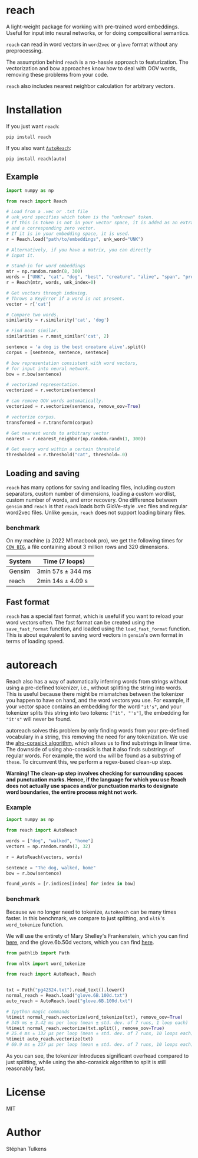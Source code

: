 # reach

A light-weight package for working with pre-trained word embeddings.
Useful for input into neural networks, or for doing compositional semantics.

`reach` can read in word vectors in `word2vec` or `glove` format without
any preprocessing.

The assumption behind `reach` is a no-hassle approach to featurization. The
vectorization and bow approaches know how to deal with OOV words, removing
these problems from your code.

`reach` also includes nearest neighbor calculation for arbitrary vectors.

# Installation

If you just want `reach`:

```
pip install reach
```

If you also want [`AutoReach`](#foo):

```
pip install reach[auto]
```

## Example

```python
import numpy as np

from reach import Reach

# Load from a .vec or .txt file
# unk_word specifies which token is the "unknown" token.
# If this is token is not in your vector space, it is added as an extra word
# and a corresponding zero vector.
# If it is in your embedding space, it is used.
r = Reach.load("path/to/embeddings", unk_word="UNK")

# Alternatively, if you have a matrix, you can directly
# input it.

# Stand-in for word embeddings
mtr = np.random.randn(8, 300)
words = ["UNK", "cat", "dog", "best", "creature", "alive", "span", "prose"]
r = Reach(mtr, words, unk_index=0)

# Get vectors through indexing.
# Throws a KeyError if a word is not present.
vector = r['cat']

# Compare two words.
similarity = r.similarity('cat', 'dog')

# Find most similar.
similarities = r.most_similar('cat', 2)

sentence = 'a dog is the best creature alive'.split()
corpus = [sentence, sentence, sentence]

# bow representation consistent with word vectors,
# for input into neural network.
bow = r.bow(sentence)

# vectorized representation.
vectorized = r.vectorize(sentence)

# can remove OOV words automatically.
vectorized = r.vectorize(sentence, remove_oov=True)

# vectorize corpus.
transformed = r.transform(corpus)

# Get nearest words to arbitrary vector
nearest = r.nearest_neighbor(np.random.randn(1, 300))

# Get every word within a certain threshold
thresholded = r.threshold("cat", threshold=.0)
```

## Loading and saving

`reach` has many options for saving and loading files, including custom separators, custom number of dimensions, loading a custom wordlist, custom number of words, and error recovery. One difference between `gensim` and `reach` is that `reach` loads both GloVe-style .vec files and regular word2vec files. Unlike `gensim`, `reach` does not support loading binary files. 

### benchmark

On my machine (a 2022 M1 macbook pro), we get the following times for [`COW BIG`](https://github.com/clips/dutchembeddings), a file containing about 3 million rows and 320 dimensions.

| System | Time (7 loops)    |
|--------|-------------------|
| Gensim | 3min 57s ± 344 ms |
| reach  | 2min 14s ± 4.09 s |

## Fast format

`reach` has a special fast format, which is useful if you want to reload your word vectors often. The fast format can be created using the `save_fast_format` function, and loaded using the `load_fast_format` function. This is about equivalent to saving word vectors in `gensim`'s own format in terms of loading speed.

# autoreach

Reach also has a way of automatically inferring words from strings without using a pre-defined tokenizer, i.e., without splitting the string into words. This is useful because there might be mismatches between the tokenizer you happen to have on hand, and the word vectors you use. For example, if your vector space contains an embedding for the word `"it's"`, and your tokenizer splits this string into two tokens: `["it", "'s"]`, the embedding for `"it's"` will never be found.

autoreach solves this problem by only finding words from your pre-defined vocabulary in a string, this removing the need for any tokenization. We use the [aho-corasick algorithm](https://en.wikipedia.org/wiki/Aho%E2%80%93Corasick_algorithm), which allows us to find substrings in linear time. The downside of using aho-corasick is that it also finds substrings of regular words. For example, the word `the` will be found as a substring of `these`. To circumvent this, we perform a regex-based clean-up step.

**Warning! The clean-up step involves checking for surrounding spaces and punctuation marks. Hence, if the language for which you use Reach does not actually use spaces and/or punctuation marks to designate word boundaries, the entire process might not work.**

### Example

```python
import numpy as np

from reach import AutoReach

words = ["dog", "walked", "home"]
vectors = np.random.randn(3, 32)

r = AutoReach(vectors, words)

sentence = "The dog, walked, home"
bow = r.bow(sentence)

found_words = [r.indices[index] for index in bow]
```

### benchmark

Because we no longer need to tokenize, `AutoReach` can be many times faster. In this benchmark, we compare to just splitting, and `nltk`'s `word_tokenize` function.

We will use the entirety of Mary Shelley's Frankenstein, which you can find [here](https://www.gutenberg.org/cache/epub/42324/pg42324.txt), and the glove.6b.50d vectors, which you can find [here](https://nlp.stanford.edu/data/glove.6B.zip).

```python
from pathlib import Path

from nltk import word_tokenize

from reach import AutoReach, Reach


txt = Path("pg42324.txt").read_text().lower()
normal_reach = Reach.load("glove.6B.100d.txt")
auto_reach = AutoReach.load("glove.6B.100d.txt")

# Ipython magic commands
%timeit normal_reach.vectorize(word_tokenize(txt), remove_oov=True)
# 345 ms ± 3.42 ms per loop (mean ± std. dev. of 7 runs, 1 loop each)
%timeit normal_reach.vectorize(txt.split(), remove_oov=True)
# 25.4 ms ± 132 µs per loop (mean ± std. dev. of 7 runs, 10 loops each)
%timeit auto_reach.vectorize(txt)
# 69.9 ms ± 237 µs per loop (mean ± std. dev. of 7 runs, 10 loops each)

```

As you can see, the tokenizer introduces significant overhead compared to just splitting, while using the aho-corasick algorithm to split is still reasonably fast.

# License

MIT

# Author

Stéphan Tulkens